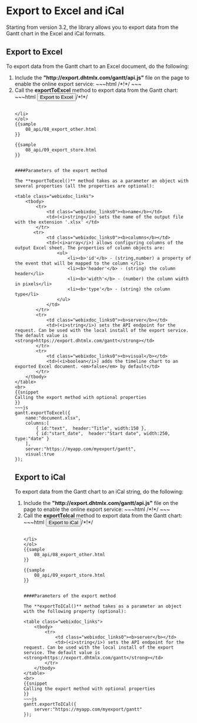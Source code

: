 Export to Excel and iCal
===========================================

Starting from version 3.2, the library allows you to export data from the Gantt chart in  the Excel and iCal formats. 


Export to Excel
-------------------

To export data from the Gantt chart to an Excel document, do the following:

<ol>
	<li>Include the <b>"http://export.dhtmlx.com/gantt/api.js"</b> file on the page to enable the online export service:
~~~html
<script src="codebase/dhtmlxgantt.js"></script>
<script src="http://export.dhtmlx.com/gantt/api.js"></script>  /*!*/
<link rel="stylesheet" href="codebase/dhtmlxgantt.css" type="text/css">
~~~
</li>
	<li>Call the <b>exportToExcel</b> method to export data from the Gantt chart: 
~~~html
<input value="Export to Excel" type="button" onclick='gantt.exportToExcel()'>/*!*/

<script>
	gantt.init("gantt_here");
	gantt.parse(demo_tasks);
</script>
~~~

</li>
</ol>
{{sample
	08_api/08_export_other.html
}}

{{sample
	08_api/09_export_store.html
}}      
        

####Parameters of the export method

The **exportToExcel()** method takes as a parameter an object with several properties (all the properties are optional):

<table class="webixdoc_links">
	<tbody>
    	<tr>
			<td class="webixdoc_links0"><b>name</b></td>
			<td>(<i>string</i>) sets the name of the output file with the extension '.xlsx' </td>
		</tr>
       <tr>
			<td class="webixdoc_links0"><b>columns</b></td>
			<td>(<i>array</i>) allows configuring columns of the output Excel sheet. The properties of column objects are:
            	<ul>
                	<li><b>'id'</b> - (string,number) a property of the event that will be mapped to the column </li>
                    <li><b>'header'</b> - (string) the column header</li>
                    <li><b>'width'</b> - (number) the column width in pixels</li>
                    <li><b>'type'</b> - (string) the column type</li>
                </ul>
            </td>
		</tr>
        <tr>
			<td class="webixdoc_links0"><b>server</b></td>
			<td>(<i>string</i>) sets the API endpoint for the request. Can be used with the local install of the export service. The default value is <strong>https://export.dhtmlx.com/gantt</strong></td>
		</tr>
        <tr>
			<td class="webixdoc_links0"><b>visual</b></td>
			<td>(<i>boolean</i>) adds the timeline chart to an exported Excel document. <em>false</em> by default</td>
		</tr>
    </tbody>
</table>
<br>
{{snippet
Calling the export method with optional properties
}}
~~~js
gantt.exportToExcel({
	name:"document.xlsx", 
    columns:[
		{ id:"text",  header:"Title", width:150 },
        { id:"start_date",  header:"Start date", width:250, type:"date" }
    ],
    server:"https://myapp.com/myexport/gantt",
    visual:true
});
~~~



Export to iCal
-------------------

To export data from the Gantt chart to an iCal string, do the following:

<ol>
	<li>Include the <b>"http://export.dhtmlx.com/gantt/api.js"</b> file on the page to enable the online export service:
~~~html
<script src="codebase/dhtmlxgantt.js"></script>
<script src="http://export.dhtmlx.com/gantt/api.js"></script>  /*!*/
<link rel="stylesheet" href="codebase/dhtmlxgantt.css" type="text/css">
~~~
</li>
	<li>Call the <b>exportToIcal</b> method to export data from the Gantt chart: 
~~~html
<input value="Export to iCal" type="button" onclick='gantt.exportToICal()'>/*!*/

<script>
	gantt.init("gantt_here");
	gantt.parse(demo_tasks);
</script>
~~~

</li>
</ol>
{{sample
	08_api/08_export_other.html
}}

{{sample
	08_api/09_export_store.html
}}


####Parameters of the export method

The **exportToICal()** method takes as a parameter an object with the following property (optional):

<table class="webixdoc_links">
	<tbody>
        <tr>
			<td class="webixdoc_links0"><b>server</b></td>
			<td>(<i>string</i>) sets the API endpoint for the request. Can be used with the local install of the export service. The default value is <strong>https://export.dhtmlx.com/gantt</strong></td>
		</tr>
    </tbody>
</table>
<br>
{{snippet
Calling the export method with optional properties
}}
~~~js
gantt.exportToICal({
    server:"https://myapp.com/myexport/gantt"
});
~~~
